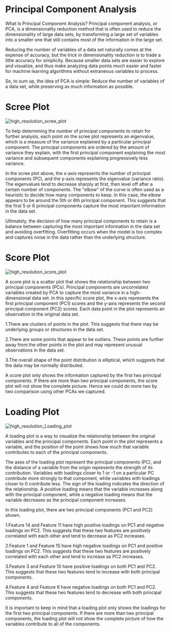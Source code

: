 # Principal Component Analysis

What Is Principal Component Analysis?
Principal component analysis, or PCA, is a dimensionality reduction method that is often used
to reduce the dimensionality of large data sets, by transforming a large set of variables into a
smaller one that still contains most of the information in the large set.

Reducing the number of variables of a data set naturally comes at the expense of accuracy, but
the trick in dimensionality reduction is to trade a little accuracy for simplicity. Because smaller data sets are easier to explore and visualize, and thus make analyzing data points much easier and faster for machine learning algorithms without extraneous variables to process.

So, to sum up, the idea of PCA is simple: 
Reduce the number of variables of a data set, while preserving as much information as possible.

# Scree Plot

![high_resolution_scree_plot](https://github.com/SinaHeydari76/Principal-Component-Analysis/assets/167607101/00e21911-e1d1-4941-baef-2ab44f7a1da2)

To help determining the number of principal components to retain for further analysis, each
point on the scree plot represents an eigenvalue, which is a measure of the variance explained
by a particular principal component. The principal components are ordered by the amount of
variance they explain, with the first principal component explaining the most variance and
subsequent components explaining progressively less variance.

In the scree plot above, the x-axis represents the number of principal components (PC), and the
y-axis represents the eigenvalue (variance ratio). The eigenvalues tend to decrease sharply at
first, then level off after a certain number of components. The "elbow" of the curve is often
used as a heuristic to decide how many components to keep. In this case, the elbow appears to
be around the 5th or 6th principal component. This suggests that the first 5 or 6 principal
components capture the most important information in the data set.

Ultimately, the decision of how many principal components to retain is a balance between
capturing the most important information in the data set and avoiding overfitting. Overfitting
occurs when the model is too complex and captures noise in the data rather than the
underlying structure.

# Score Plot

![high_resolution_score_plot](https://github.com/SinaHeydari76/Principal-Component-Analysis/assets/167607101/2e639364-c44a-477d-8ecb-b49a708d9b47)

A score plot is a scatter plot that shows the relationship between two principal components
(PCs). Principal components are uncorrelated variables created by PCA to capture the most
variance in a high-dimensional data set.
In this specific score plot, the x-axis represents the first principal component (PC1) scores and the y-axis represents the second principal component (PC2) scores. Each data point in the plot represents an observation in the original data set.

1.There are clusters of points in the plot. This suggests that there may be underlying
groups or structures in the data set.

2.There are some points that appear to be outliers. These points are further away from
the other points in the plot and may represent unusual observations in the data set.

3.The overall shape of the point distribution is elliptical, which suggests that the data may
be normally distributed.

A score plot only shows the information captured by the first two principal components. If there are more than two principal components, the score plot will not show the complete picture. Hence we could do more two by two comparison using other PCAs
we captured.

# Loading Plot

![high_resolution_Loading_plot](https://github.com/SinaHeydari76/Principal-Component-Analysis/assets/167607101/d095c256-aa53-47d2-b678-97fc8f11f6a4)

A loading plot is a way to visualize the relationship between the original variables and the
principal components. Each point in the plot represents a variable, and the position of the point shows how much that variable contributes to each of the principal components.

The axes of the loading plot represent the principal components (PC), and the distance of a
variable from the origin represents the strength of its contribution. Variables with loadings
closer to 1 or -1 on a particular PC contribute more strongly to that component, while variables
with loadings closer to 0 contribute less. The sign of the loading indicates the direction of the relationship. A positive loading means that the variable increases along with the principal
component, while a negative loading means that the variable decreases as the principal
component increases.

In this loading plot, there are two principal components (PC1 and PC2)
shown.

1.Feature 14 and Feature 11 have high positive loadings on PC1 and negative loadings on
PC2. This suggests that these two features are positively correlated with each other and
tend to decrease as PC2 increases.

2.Feature 1 and Feature 15 have high negative loadings on PC1 and positive loadings on
PC2. This suggests that these two features are positively correlated with each other and
tend to increase as PC2 increases.

3.Feature 3 and Feature 10 have positive loadings on both PC1 and PC2. This suggests that
these two features tend to increase with both principal components.

4.Feature 4 and Feature 6 have negative loadings on both PC1 and PC2. This suggests that
these two features tend to decrease with both principal components.

It is important to keep in mind that a loading plot only shows the loadings for the first two
principal components. If there are more than two principal components, the loading plot will
not show the complete picture of how the variables contribute to all of the components.
